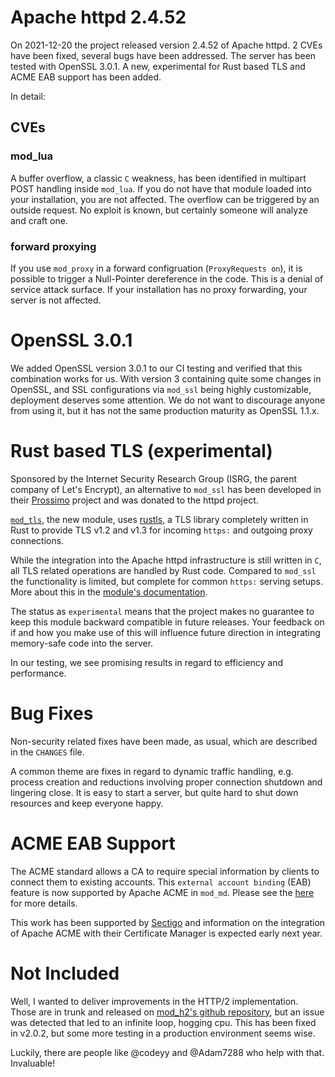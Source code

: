 # Apache httpd 2.4.52

On 2021-12-20 the project released version 2.4.52 of Apache httpd. 2 CVEs have been fixed, several bugs have been addressed. The server has been tested with OpenSSL 3.0.1. A new, experimental for Rust based TLS and ACME EAB support has been added.

In detail:

## CVEs

### mod_lua

A buffer overflow, a classic `C` weakness, has been identified in multipart POST handling inside `mod_lua`. If you do not have that module loaded into your installation, you are not affected. The overflow can be triggered by an outside request. No exploit is known, but certainly someone will analyze and craft one.

### forward proxying

If you use `mod_proxy` in a forward configruation (`ProxyRequests on`), it is possible to trigger a Null-Pointer dereference in the code. This is a denial of service attack surface. If your installation has no proxy forwarding, your server is not affected.

# OpenSSL 3.0.1

We added OpenSSL version 3.0.1 to our CI testing and verified that this combination works for us. With version 3 containing quite some changes in OpenSSL, and SSL configurations via `mod_ssl` being highly customizable, deployment deserves some attention. We do not want to discourage anyone from using it, but it has not the same production maturity as OpenSSL 1.1.x.

# Rust based TLS (experimental)

Sponsored by the Internet Security Research Group (ISRG, the parent company of Let's Encrypt), an alternative to `mod_ssl` has been developed in their [Prossimo](https://www.memorysafety.org/about/) project and was donated to the httpd project.

[`mod_tls`](https://httpd.apache.org/docs/2.4/mod/mod_tls.html), the new module, uses [rustls](https://github.com/rustls/rustls), a TLS library completely written in Rust to provide TLS v1.2 and v1.3 for incoming `https:` and outgoing proxy connections.

While the integration into the Apache httpd infrastructure is still written in `C`, all TLS related operations are handled by Rust code. Compared to `mod_ssl` the functionality is limited, but complete for common `https:` serving setups. More about this in the [module's documentation](https://httpd.apache.org/docs/2.4/mod/mod_tls.html).

The status as `experimental` means that the project makes no guarantee to keep this module backward compatible in future releases. Your feedback on if and how you make use of this will influence future direction in integrating memory-safe code into the server.

In our testing, we see promising results in regard to efficiency and performance.

# Bug Fixes

Non-security related fixes have been made, as usual, which are described in the `CHANGES` file. 

A common theme are fixes in regard to dynamic traffic handling, e.g. process creation and reductions involving proper connection shutdown and lingering close. It is easy to start a server, but quite hard to shut down resources and keep everyone happy.

# ACME EAB Support

The ACME standard allows a CA to require special information by clients to connect them to existing accounts. This `external account binding` (EAB) feature is now supported by Apache ACME in `mod_md`. Please see the [here](https://github.com/icing/mod_md#a-key-to-bind-them) for more details.

This work has been supported by [Sectigo](https://sectigo.com) and information on the integration of Apache ACME with their Certificate Manager is expected early next year.

# Not Included

Well, I wanted to deliver improvements in the HTTP/2 implementation. Those are in trunk and released on [mod_h2's github repository](https://github.com/icing/mod_h2), but an issue was detected that led to an infinite loop, hogging cpu. This has been fixed in v2.0.2, but some more testing in a production environment seems wise.

Luckily, there are people like @codeyy and @Adam7288 who help with that. Invaluable!